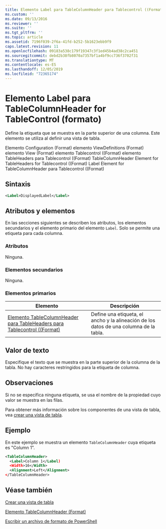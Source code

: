 ```yaml
---
title: Elemento Label para TableColumnHeader para Tablecontrol ((Format) | Microsoft Docs
ms.custom: ''
ms.date: 09/13/2016
ms.reviewer: ''
ms.suite: ''
ms.tgt_pltfrm: ''
ms.topic: article
ms.assetid: 7196f039-2f6a-41fd-b252-5b1623ebb9f9
caps.latest.revision: 11
ms.openlocfilehash: 09183a538c179f19347c3f1ed45b4ad38c2ca451
ms.sourcegitcommit: debd2b38fb8070a7357bf1a4bf9cc736f3702f31
ms.translationtype: MT
ms.contentlocale: es-ES
ms.lasthandoff: 12/05/2019
ms.locfileid: "72365174"
---
```

# <a name="label-element-for-tablecolumnheader-for-tablecontrol-format"></a>Elemento Label para TableColumnHeader for TableControl (formato)

Define la etiqueta que se muestra en la parte superior de una columna. Este elemento se utiliza al definir una vista de tabla.

Elemento Configuration (Format) elemento ViewDefinitions (Format) elemento View (Format) elemento Tablecontrol ((Format) elemento TableHeaders para Tablecontrol ((Format) TableColumnHeader Element for TableHeaders for Tablecontrol ((Format) Label Element for TableColumnHeader para Tablecontrol ((Format)

## <a name="syntax"></a>Sintaxis

```xml
<Label>DisplayedLabel</Label>

```

## <a name="attributes-and-elements"></a>Atributos y elementos

En las secciones siguientes se describen los atributos, los elementos secundarios y el elemento primario del elemento `Label`. Solo se permite una etiqueta para cada columna.

### <a name="attributes"></a>Atributos

Ninguna.

### <a name="child-elements"></a>Elementos secundarios

Ninguna.

### <a name="parent-elements"></a>Elementos primarios

|Elemento|Descripción|
|-------------|-----------------|
|[Elemento TableColumnHeader para TableHeaders para Tablecontrol ((Format)](./tablecolumnheader-element-format.md)|Define una etiqueta, el ancho y la alineación de los datos de una columna de la tabla.|

## <a name="text-value"></a>Valor de texto

Especifique el texto que se muestra en la parte superior de la columna de la tabla. No hay caracteres restringidos para la etiqueta de columna.

## <a name="remarks"></a>Observaciones

Si no se especifica ninguna etiqueta, se usa el nombre de la propiedad cuyo valor se muestra en las filas.

Para obtener más información sobre los componentes de una vista de tabla, vea [crear una vista de tabla](./creating-a-table-view.md).

## <a name="example"></a>Ejemplo

En este ejemplo se muestra un elemento `TableColumnHeader` cuya etiqueta es "Column 1".

```xml
<TableColumnHeader>
  <Label>Column 1</Label)
  <Width>16</Width>
  <Alignment>Left</Alignment>
</TableColumnHeader>
```

## <a name="see-also"></a>Véase también

[Crear una vista de tabla](./creating-a-table-view.md)

[Elemento TableColumnHeader (Format)](./tablecolumnheader-element-format.md)

[Escribir un archivo de formato de PowerShell](./writing-a-powershell-formatting-file.md)
